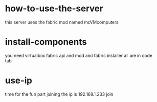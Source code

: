 # how-to-use-the-server

this server uses the fabric mod named mcVMcomputers

# install-components

you need virtualbox fabric api and mod and fabric installer all are in code tab

# use-ip

time for the fun part joining
the ip is 192.168.1.233 join
